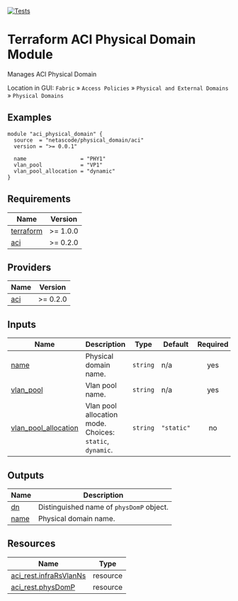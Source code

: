 <!-- BEGIN_TF_DOCS -->
[![Tests](https://github.com/netascode/terraform-aci-physical-domain/actions/workflows/test.yml/badge.svg)](https://github.com/netascode/terraform-aci-physical-domain/actions/workflows/test.yml)

# Terraform ACI Physical Domain Module

Manages ACI Physical Domain

Location in GUI:
`Fabric` » `Access Policies` » `Physical and External Domains` » `Physical Domains`

## Examples

```hcl
module "aci_physical_domain" {
  source  = "netascode/physical_domain/aci"
  version = ">= 0.0.1"

  name                 = "PHY1"
  vlan_pool            = "VP1"
  vlan_pool_allocation = "dynamic"
}

```

## Requirements

| Name | Version |
|------|---------|
| <a name="requirement_terraform"></a> [terraform](#requirement\_terraform) | >= 1.0.0 |
| <a name="requirement_aci"></a> [aci](#requirement\_aci) | >= 0.2.0 |

## Providers

| Name | Version |
|------|---------|
| <a name="provider_aci"></a> [aci](#provider\_aci) | >= 0.2.0 |

## Inputs

| Name | Description | Type | Default | Required |
|------|-------------|------|---------|:--------:|
| <a name="input_name"></a> [name](#input\_name) | Physical domain name. | `string` | n/a | yes |
| <a name="input_vlan_pool"></a> [vlan\_pool](#input\_vlan\_pool) | Vlan pool name. | `string` | n/a | yes |
| <a name="input_vlan_pool_allocation"></a> [vlan\_pool\_allocation](#input\_vlan\_pool\_allocation) | Vlan pool allocation mode. Choices: `static`, `dynamic`. | `string` | `"static"` | no |

## Outputs

| Name | Description |
|------|-------------|
| <a name="output_dn"></a> [dn](#output\_dn) | Distinguished name of `physDomP` object. |
| <a name="output_name"></a> [name](#output\_name) | Physical domain name. |

## Resources

| Name | Type |
|------|------|
| [aci_rest.infraRsVlanNs](https://registry.terraform.io/providers/netascode/aci/latest/docs/resources/rest) | resource |
| [aci_rest.physDomP](https://registry.terraform.io/providers/netascode/aci/latest/docs/resources/rest) | resource |
<!-- END_TF_DOCS -->